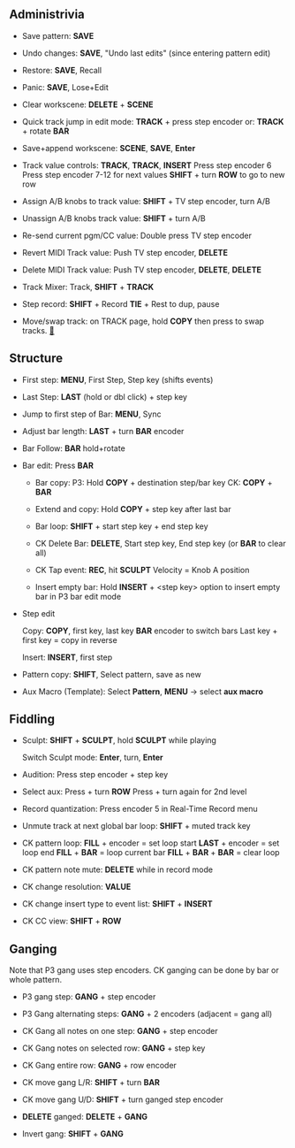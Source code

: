 
Administrivia
-------------

* Save pattern: __SAVE__

* Undo changes: __SAVE__, "Undo last edits" (since entering pattern edit)

* Restore: __SAVE__, Recall

* Panic: __SAVE__, Lose+Edit

* Clear workscene: __DELETE__ + __SCENE__

* Quick track jump in edit mode: __TRACK__ + press step encoder
                             or: __TRACK__ + rotate __BAR__

* Save+append workscene: __SCENE__, __SAVE__, __Enter__

* Track value controls: __TRACK__, __TRACK__, __INSERT__
                        Press step encoder 6
                        Press step encoder 7-12 for next values
                        __SHIFT__ + turn __ROW__ to go to new row

* Assign A/B knobs to track value: __SHIFT__ + TV step encoder, turn A/B

* Unassign A/B knobs track value: __SHIFT__ + turn A/B

* Re-send current pgm/CC value: Double press TV step encoder

* Revert MIDI Track value: Push TV step encoder, __DELETE__

* Delete MIDI Track value: Push TV step encoder, __DELETE__, __DELETE__

* Track Mixer: Track, __SHIFT__ + __TRACK__

* Step record: __SHIFT__ + Record
               __TIE__ + Rest to dup, pause              
               
* Move/swap track: on TRACK page, hold __COPY__ then press <track encoder> to swap tracks. [🔗](http://forum.sequentix.com/viewtopic.php?f=2&t=104&p=25147&hilit=move+track#p25147)              


Structure
---------

* First step: __MENU__, First Step, Step key (shifts events)

* Last Step: __LAST__ (hold or dbl click) + step key

* Jump to first step of Bar: __MENU__, Sync

* Adjust bar length: __LAST__ + turn __BAR__ encoder

* Bar Follow: __BAR__ hold+rotate

* Bar edit: Press __BAR__

    * Bar copy: P3: Hold __COPY__ + destination step/bar key
                CK: __COPY__ + __BAR__

    * Extend and copy: Hold __COPY__ + step key after last bar

    * Bar loop: __SHIFT__ + start step key + end step key

    * CK Delete Bar: __DELETE__, Start step key, End step key (or __BAR__ to clear all)

    * CK Tap event: __REC__, hit __SCULPT__
                    Velocity = Knob A position
                    
    * Insert empty bar: Hold __INSERT__ + \<step key\> option to insert empty bar in P3 bar edit mode

* Step edit

    Copy: __COPY__, first key, last key
        __BAR__ encoder to switch bars
        Last key + first key = copy in reverse

    Insert: __INSERT__, first step

* Pattern copy: __SHIFT__, Select pattern, save as new

* Aux Macro (Template): Select __Pattern__, __MENU__ -> select __aux macro__

Fiddling
--------

* Sculpt: __SHIFT__ + __SCULPT__, hold __SCULPT__ while playing

    Switch Sculpt mode: __Enter__, turn, __Enter__

* Audition: Press step encoder + step key

* Select aux: Press + turn __ROW__
              Press + turn again for 2nd level

* Record quantization: Press encoder 5 in Real-Time Record menu

* Unmute track at next global bar loop: __SHIFT__ + muted track key

* CK pattern loop: __FILL__ + encoder = set loop start
                   __LAST__ + encoder = set loop end
                   __FILL__ + __BAR__ = loop current bar
                   __FILL__ + __BAR__ + __BAR__ = clear loop

* CK pattern note mute: __DELETE__ while in record mode

* CK change resolution: __VALUE__

* CK change insert type to event list: __SHIFT__ + __INSERT__

* CK CC view: __SHIFT__ + __ROW__

Ganging
-------

Note that P3 gang uses step encoders. CK ganging can be done by bar or whole 
pattern.

* P3 gang step: __GANG__ + step encoder

* P3 Gang alternating steps: __GANG__ + 2 encoders (adjacent = gang all)

* CK Gang all notes on one step: __GANG__ + step encoder

* CK Gang notes on selected row: __GANG__ + step key

* CK Gang entire row: __GANG__ + row encoder

* CK move gang L/R: __SHIFT__ + turn __BAR__

* CK move gang U/D: __SHIFT__ + turn ganged step encoder

* __DELETE__ ganged: __DELETE__ + __GANG__

* Invert gang: __SHIFT__ + __GANG__


